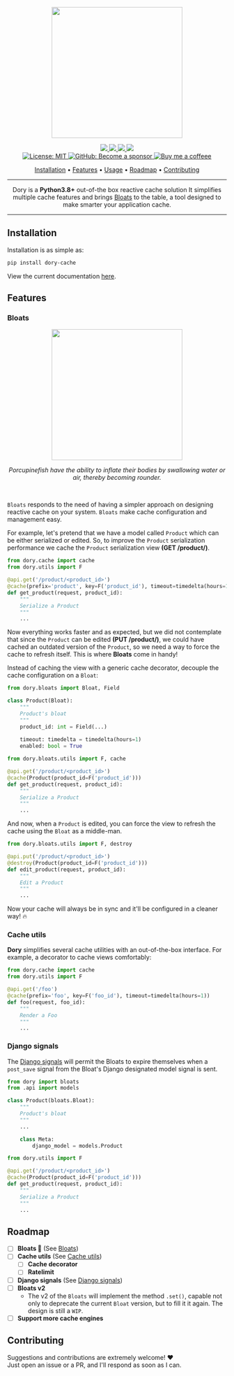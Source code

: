 <p align="center">
    <img src="https://user-images.githubusercontent.com/55748056/172958283-fa9b17c3-16a5-49e7-9a12-3d33dc5b6f6d.png" width="300">
</p>

<p align="center">
  <a href="https://github.com/sorenrife/dory/actions/workflows/deploy.yaml">
    <img src="https://github.com/sorenrife/dory/actions/workflows/deploy.yaml/badge.svg">
  </a>
  <a href="https://codecov.io/gh/sorenrife/dory">
    <img src="https://codecov.io/gh/sorenrife/dory/branch/master/graph/badge.svg?token=72DJGGO049"/>
  </a>
  <a href="https://pypi.python.org/pypi/dory-cache/">
    <img src="https://img.shields.io/pypi/v/dory-cache.svg?color=blue">
  </a>
  <a>
      <img src="https://img.shields.io/pypi/pyversions/dory-cache.svg?color=blue">
  </a>
  <br/>
  <a href="https://github.com/sorenrife/dory/blob/main/LICENSE.md">
    <img src="https://img.shields.io/badge/License-MIT-lightgrey.svg"
         alt="License: MIT">
  </a>
  <a href="https://github.com/sponsors/sorenrife">
    <img src="https://img.shields.io/badge/GitHub-Become a sponsor-orange.svg"
         alt="GitHub: Become a sponsor">
  </a>
  <a href="https://www.buymeacoffee.com/sorenrife">
    <img src="https://img.shields.io/badge/-buy_me_a%C2%A0coffee-gray?logo=buy-me-a-coffee"
         alt="Buy me a coffeee">
  </a>
</p>

<p align="center">
  <a href="#installation">Installation</a>
  • <a href="#features">Features</a>
  • <a href="README.md#usage">Usage</a>
  • <a href="#roadmap">Roadmap</a>
  • <a href="#contributing">Contributing</a>
</p>

-----------------------

<p align="center">
Dory is a <b>Python3.8+</b> out-of-the box reactive cache solution     
It simplifies multiple cache features and brings <a href="#bloats">Bloats</a> to the table, a tool designed to make smarter your application cache.
</p>

-----------------------

## Installation

Installation is as simple as:

```bash
pip install dory-cache
```

View the current documentation [here](https://sorenrife.gitbook.io/dory/).

## Features

### Bloats
<p align="center">
    <img src="https://user-images.githubusercontent.com/55748056/173080628-aafb7b87-67c4-4181-9619-01ee7a4126bc.png" width="300">
</p>
<p align="center"><i>Porcupinefish have the ability to inflate their bodies by swallowing water or air, thereby becoming rounder.</i></p>
<br>

`Bloats` responds to the need of having a simpler approach on designing reactive cache on your system. `Bloats` make cache configuration and management easy.


For example, let's pretend that we have a model called `Product` which can be either serialized or edited. So, to improve the `Product` serialization performance we cache the `Product` serialization view **(GET /product/<id>)**.

```python
from dory.cache import cache
from dory.utils import F

@api.get('/product/<product_id>')
@cache(prefix='product', key=F('product_id'), timeout=timedelta(hours=1))
def get_product(request, product_id):
    """
    Serialize a Product
    """
    ...
```

Now everything works faster and as expected, but we did not contemplate that since the `Product` can be edited **(PUT /product/<id>)**, we could have cached an outdated version of the `Product`, so we need a way to force the cache to refresh itself. This is where **Bloats** come in handy!

Instead of caching the view with a generic cache decorator, decouple the cache configuration on a `Bloat`:

```python
from dory.bloats import Bloat, Field

class Product(Bloat):
    """
    Product's bloat
    """
    product_id: int = Field(...)
    
    timeout: timedelta = timedelta(hours=1)
    enabled: bool = True
```

```python
from dory.bloats.utils import F, cache

@api.get('/product/<product_id>')
@cache(Product(product_id=F('product_id')))
def get_product(request, product_id):
    """
    Serialize a Product
    """
    ...
```

And now, when a `Product` is edited, you can force the view to refresh the cache using the `Bloat` as a middle-man.

```python
from dory.bloats.utils import F, destroy

@api.put('/product/<product_id>')
@destroy(Product(product_id=F('product_id')))
def edit_product(request, product_id):
    """
    Edit a Product
    """
    ...
```

Now your cache will always be in sync and it'll be configured in a cleaner way! 🔥

### Cache utils

**Dory** simplifies several cache utilities with an out-of-the-box interface. For example, a decorator to cache views comfortably:

```python
from dory.cache import cache
from dory.utils import F

@api.get('/foo')
@cache(prefix='foo', key=F('foo_id'), timeout=timedelta(hours=1))
def foo(request, foo_id):
    """
    Render a Foo
    """
    ...
```

### Django signals

The [Django signals](https://docs.djangoproject.com/en/stable/ref/signals/) will permit the Bloats to expire themselves when a `post_save` signal from the Bloat's Django designated model signal is sent.

```python
from dory import bloats
from .api import models

class Product(bloats.Bloat):
    """
    Product's bloat
    """
    ...

    class Meta:
        django_model = models.Product
```

```python
from dory.utils import F

@api.get('/product/<product_id>')
@cache(Product(product_id=F('product_id')))
def get_product(request, product_id):
    """
    Serialize a Product
    """
    ...
```

## Roadmap

- [ ] **Bloats 🐡** (See [Bloats](#Bloats))
- [ ] **Cache utils** (See [Cache utils](#Cache-utils))
    - [ ] **Cache decorator**   
    - [ ] **Ratelimit**
- [ ] **Django signals** (See [Django signals](#Django-signals))
- [ ] **Bloats v2**
    - The v2 of the `Bloats` will implement the method `.set()`, capable not only to deprecate the current `Bloat` version, but to fill it it again. The design is still a `WIP`.
- [ ] **Support more cache engines**

## Contributing

Suggestions and contributions are extremely welcome! ❤️  
Just open an issue or a PR, and I'll respond as soon as I can.
